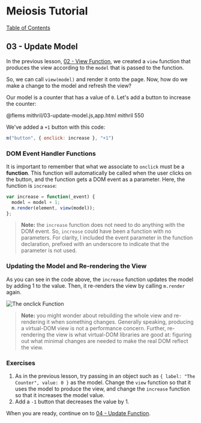 # Meiosis Tutorial

[Table of Contents](toc.html)

## 03 - Update Model

In the previous lesson, [02 - View Function](02-view-function-mithril.html), we created a `view`
function that produces the view according to the `model` that is passed to the function.

So, we can call `view(model)` and render it onto the page. Now, how do we make a change to the
model and refresh the view?

Our model is a counter that has a value of `0`. Let's add a button to increase the counter:

@flems mithril/03-update-model.js,app.html mithril 550

We've added a `+1` button with this code:

```js
m("button", { onclick: increase }, "+1")
```

### DOM Event Handler Functions

It is important to remember that what we associate to `onclick` must be a **function**. This
function will automatically be called when the user clicks on the button, and the function gets
a DOM event as a parameter. Here, the function is `increase`:

```js
var increase = function(_event) {
  model = model + 1;
  m.render(element, view(model));
};
```

> **Note:** the `increase` function does not need to do anything with the DOM event. So, `increase`
could have been a function with no parameters. For clarity, I included the event parameter in
the function declaration, prefixed with an underscore to indicate that the parameter is not
used.

### Updating the Model and Re-rendering the View

As you can see in the code above, the `increase` function updates the model by adding 1 to the
value. Then, it re-renders the view by calling `m.render` again.

![The onclick Function](03-update-model-01.svg)

> **Note:** you might wonder about rebuilding the whole view and re-rendering it when something
changes. Generally speaking, producing a virtual-DOM view is not a performance concern.
Further, re-rendering the view is what virtual-DOM libraries are good at: figuring out what
minimal changes are needed to make the real DOM reflect the view.

### Exercises

1. As in the previous lesson, try passing in an object such as
`{ label: "The Counter", value: 0 }` as the model. Change the `view` function so that it uses the
model to produce the view, and change the `increase` function so that it increases the model value.
1. Add a `-1` button that decreases the value by 1.

When you are ready, continue on to [04 - Update Function](04-update-function-mithril.html).
